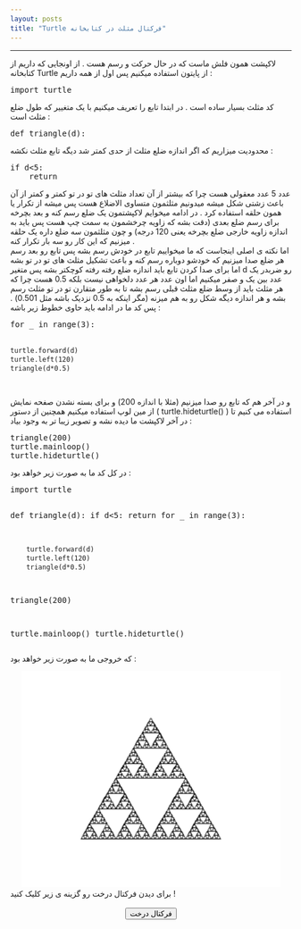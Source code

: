 ```yaml
---
layout: posts
title: "Turtle فرکتال مثلث در کتابخانه"
---
```

<!-- <html dir="rtl";style="font-style:Tahoma">
<head>
<center>
<font size="+5">
<font color="Green"> -->
<!-- </fontcolor> -->
<!-- </font> -->
<!-- </center> -->
<hr>
لاکپشت همون فلش ماست که در حال حرکت و رسم هست
.
از اونجایی که داریم از کتابخانه 
Turtle
از پایتون استفاده میکنیم پس اول از همه داریم
:
<pre dir="ltr">
import turtle
</pre>
کد مثلث بسیار ساده است
.
در ابتدا تابع را تعریف میکنیم با یک متغییر که طول ضلع مثلث است
:
<pre dir="ltr">
def triangle(d):
</pre>
 محدودیت میزاریم که اگر اندازه ضلع مثلث از حدی کمتر شد دیگه تابع مثلث نکشه
:
<pre dir="ltr">
if d<5:
    return
</pre>
عدد 5 عدد معقولی هست چرا که بیشتر از آن تعداد مثلث های تو در تو کمتر و کمتر از آن باعث زشتی شکل میشه
میدونیم مثلثمون متساوی الاضلاع هست پس میشه از تکرار یا همون حلقه استفاده کرد
.
در ادامه میخوایم لاکپشتمون یک ضلع رسم کنه و بعد بچرخه برای رسم ضلع بعدی
(دقت بشه که زاویه چرخشمون به سمت چپ هست پس باید به اندازه زاویه خارجی ضلع بچرخه یعنی 120 درجه)
و چون مثلثمون سه ضلع داره یک حلقه میزنیم که این کار رو سه بار تکرار کنه
.
<br>
اما نکته ی اصلی اینجاست که ما میخواییم تابع در خودش رسم بشه پس تابع رو بعد رسم هر ضلع صدا میزنیم که خودشو دوباره رسم کنه و باعث تشکیل مثلث های تو در تو بشه
 اما برای صدا کردن تابع باید اندازه ضلع رفته رفته کوچکتر بشه پس متغیر
 d
 رو ضربدر یک عدد بین یک و صفر میکنیم اما اون عدد هر عدد دلخواهی نیست بلکه 0.5 هست
 چرا که هر مثلث باید از وسط ضلع مثلث قبلی رسم بشه تا به طور متقارن تو در تو مثلث رسم بشه و هر اندازه دیگه شکل رو به هم میزنه
(مگر اینکه به 0.5 نزدیک باشه مثل 0.501)
. 
پس کد ما در ادامه باید حاوی خطوط زیر باشه
:
<pre dir="ltr">
for _ in range(3):
        
    turtle.forward(d)
    turtle.left(120)
    triangle(d*0.5)
</pre>
و در آخر هم که تابع رو صدا میزنیم 
(مثلا با اندازه 200)
 و برای بسته نشدن صفحه نمایش از مین لوپ استفاده میکنیم
  همچنین از دستور 
  (
  turtle.hideturtle()
  )
  استفاده می کنیم تا در آخر لاکپشت ما دیده نشه و تصویر زیبا تر به وجود بیاد
:
<pre dir="ltr">
triangle(200)
turtle.mainloop()
turtle.hideturtle()
</pre>
در کل کد ما به صورت زیر خواهد بود
:
<pre dir="ltr">
import turtle

def triangle(d):
    if d<5:
        return
    for _ in range(3):
        
        turtle.forward(d)
        turtle.left(120)
        triangle(d*0.5)

triangle(200)

turtle.mainloop()
turtle.hideturtle()
</pre>
که خروجی ما به صورت زیر خواهد بود
:
<br>
<center>
<img src="/assets/images/Screenshot3.png">
</center>
برای دیدن فرکتال درخت رو گزینه ی زیر کلیک کنید
!
<center>
<br>
<a href="/Post-Number-2">
    <button>فرکتال درخت</button>
  </a>
</center>  
<!-- </head>
</html> -->
